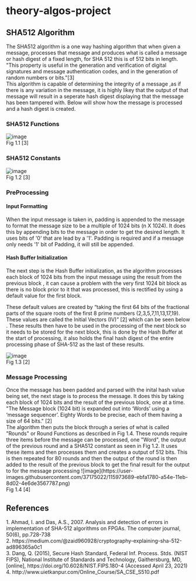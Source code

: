 # theory-algos-project

<h2>SHA512 Algorithm</h2>
The SHA512 algorithm is a one way hashing algorithm that when given a message, processes that message and produces what is called a message or hash digest of a fixed length, for SHA 512 this is of 512 bits in length. "This property is useful in the generation and verification of digital signatures and message authentication codes, and in the generation of random numbers or bits."[3]
<br>
This algorithm is capable of determining the integrity of a message ,as if there is any variation in the message, it is highly likey that the output of that message will result in a seperate hash digest displaying that the message has been tampered with. Below will show how the message is processed and a hash digest is created.
<h3> SHA512 Functions </h3>

![image](https://user-images.githubusercontent.com/37175022/115939739-01ac0600-a497-11eb-9813-72cd59742b24.png)<br>
Fig 1.1 [3]

<h3> SHA512 Constants </h3>

![image](https://user-images.githubusercontent.com/37175022/115939846-5fd8e900-a497-11eb-8de9-cad8161e4f8d.png)<br>
Fig 1.2 [3]
<h3>PreProcessing</h3>
<h4>Input Formatting</h4>
When the input message is taken in, padding is appended to the message to format the message size to be a multiple of 1024 bits (n X 1024). 
It does this by appending bits to the message in order to get the desired length. It uses bits of '0' that are lead by a '1'. Padding is required
and if a message only needs '1' bit of Padding, it will still be appended.

<h4>Hash Buffer Initialization</h4>
The next step is the Hash Buffer initialization, as the algorithm processes each block of 1024 bits from the input message using the result 
from the previous block , it can cause a problem with the very first 1024 bit block as there is no block prior to it that was processed, 
this is rectified by using a  default value for the first block. 

These default values are created by “taking the first 64 bits of the fractional parts of the square roots of the first 8 prime numbers (2,3,5,7,11,13,17,19).
These values are called the Initial Vectors (IV)” [2] which can be seen below . These results then have to be used in the processing of the next block so it needs to be stored for the next block, this is done by the Hash Buffer at the start of processing, it also holds the final hash digest of the entire processing phase of SHA-512 as the last of these results.

![image](https://user-images.githubusercontent.com/37175022/115972464-4a6ec800-a546-11eb-97b3-55c5d6aa6e4b.png)<br>
Fig 1.3 [2]

<h3>Message Processing</h3>
Once the message has been padded and parsed with the inital hash value being set, the next stage is to process the message. It does this by taking each block of 1024 bits and the result of the previous block, one at a time. "The Message block (1024 bit) is expanded out into ‘Words’ using a ‘message sequencer’. Eighty Words to be precise, each of them having a size of 64 bits." [2]<br>
The algorithm then puts the block through a series of what is called "Rounds" or Round Functions as described in Fig 1.4. These rounds require three items before the message can be processed, one "Word", the output of the previous round and a SHA512 constant as seen in Fig 1.2. It uses these items and then processes them and creates a output of 512 bits. This is then repeated for 80 rounds and then the output of the round is then added to the result of the previous block to get the final result for the output to for the message processing
![image](https://user-images.githubusercontent.com/37175022/115973689-ebfa1780-a54e-11eb-8d02-4e6de3567787.png) 
<br> Fig 1.4 [4]


<h2>References</h2>
1.	Ahmad, I. and Das, A.S., 2007. Analysis and detection of errors in implementation of SHA-512 algorithms on FPGAs. The computer journal, 50(6), pp.728-738<br>
2.	https://medium.com/@zaid960928/cryptography-explaining-sha-512-ad896365a0c1<br>
3.	Dang, Q. (2015), Secure Hash Standard, Federal Inf. Process. Stds. (NIST FIPS), National Institute of Standards and Technology, Gaithersburg, MD, [online],           https://doi.org/10.6028/NIST.FIPS.180-4 (Accessed April 23, 2021)<br>
4.	http://www.uietkanpur.com/Online_Course/SA_CSE_S510.pdf
